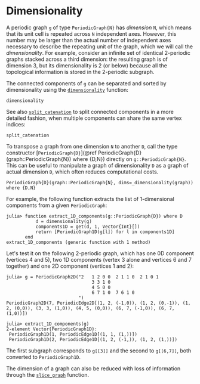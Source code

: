 # Dimensionality

A periodic graph `g` of type `PeriodicGraph{N}` has *dimension* `N`, which means that its
unit cell is repeated across `N` independent axes.
However, this number may be larger than the actual number of independent axes necessary
to describe the repeating unit of the graph, which we will call the *dimensionality*.
For example, consider an infinite set of identical 2-periodic graphs stacked across a
third dimension: the resulting graph is of dimension 3, but its dimensionality is 2 (or
below) because all the topological information is stored in the 2-periodic subgraph.

The connected components of `g` can be separated and sorted by dimensionality using the
[`dimensionality`](@ref) function:

```@docs
dimensionality
```

See also [`split_catenation`](@ref) to split connected components in a more detailed
fashion, when multiple components can share the same vertex indices:

```@docs
split_catenation
```

To transpose a graph from one dimension `N` to another `D`, call the type constructor
[`PeriodicGraph{D}`](@ref PeriodicGraph{D}(graph::PeriodicGraph{N}) where {D,N}) directly
on `g::PeriodicGraph{N}`.
This can be useful to manipulate a graph of dimensionality `D` as a graph of
actual dimension `D`, which often reduces computational costs.

```@docs
PeriodicGraph{D}(graph::PeriodicGraph{N}, dims=_dimensionality(graph)) where {D,N}
```

For example, the following function extracts the list of 1-dimensional components from a
given `PeriodicGraph`:

```jldoctest extract1D; setup=:(using PeriodicGraphs, Graphs)
julia> function extract_1D_components(g::PeriodicGraph{D}) where D
           d = dimensionality(g)
           components1D = get(d, 1, Vector{Int}[])
           return [PeriodicGraph1D(g[l]) for l in components1D]
       end
extract_1D_components (generic function with 1 method)
```

Let's test it on the following 2-periodic graph, which has one 0D component
(vertices 4 and 5), two 1D components (vertex 3 alone and vertices 6 and 7 together) and
one 2D component (vertices 1 and 2):

```jldoctest extract1D
julia> g = PeriodicGraph2D("2   1 2 0 0  2 1 1 0  2 1 0 1
                                3 3 1 0
                                4 5 0 0
                                6 7 1 0  7 6 1 0
                           ")
PeriodicGraph2D(7, PeriodicEdge2D[(1, 2, (-1,0)), (1, 2, (0,-1)), (1, 2, (0,0)), (3, 3, (1,0)), (4, 5, (0,0)), (6, 7, (-1,0)), (6, 7, (1,0))])

julia> extract_1D_components(g)
2-element Vector{PeriodicGraph1D}:
 PeriodicGraph1D(1, PeriodicEdge1D[(1, 1, (1,))])
 PeriodicGraph1D(2, PeriodicEdge1D[(1, 2, (-1,)), (1, 2, (1,))])
```

The first subgraph corresponds to `g[[3]]` and the second to `g[[6,7]]`, both converted to
`PeriodicGraph1D`.

The dimension of a graph can also be reduced with loss of information through the
[`slice_graph`](@ref) function.
